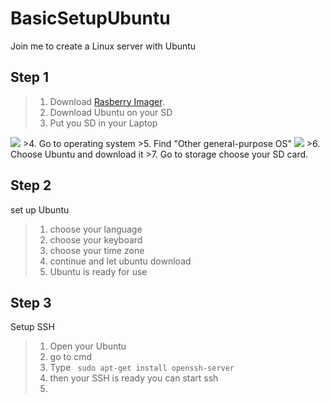 # BasicSetupUbuntu
Join me to create a Linux server with Ubuntu

## Step 1 
>1. Download [Rasberry Imager](https://www.raspberrypi.com/software/).
>2. Download Ubuntu on your SD
>3. Put you SD in your Laptop
<img src="https://i.imgur.com/YhBR0cL.png">
>4. Go to operating system 
>5. Find "Other general-purpose OS"
<img src="https://i.imgur.com/CkIYHjG.png">
>6. Choose Ubuntu and download it
>7. Go to storage choose your SD card.

## Step 2 
set up Ubuntu

>1. choose your language  
>2. choose your keyboard
>3. choose your time zone
>4. continue and let ubuntu download
>5. Ubuntu is ready for use

## Step 3
Setup SSH 

> 1. Open your Ubuntu 
> 2. go to cmd
> 3. Type
> ```  sudo apt-get install openssh-server ``` 
> 4. then your SSH is ready you can start ssh
> 5. 
